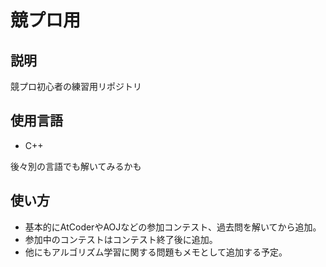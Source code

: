 # 競プロ用
## 説明
競プロ初心者の練習用リポジトリ

## 使用言語

- C++

後々別の言語でも解いてみるかも

## 使い方

- 基本的にAtCoderやAOJなどの参加コンテスト、過去問を解いてから追加。
- 参加中のコンテストはコンテスト終了後に追加。
- 他にもアルゴリズム学習に関する問題もメモとして追加する予定。
